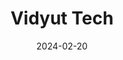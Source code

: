 ---  
layout: startup_page  
title: "Vidyut Tech"  
id: "vidyuttech.com"  
permalink: "/vidyuttechvidyuttech.com02202024/"  
website: "https://vidyuttech.com/"  
funding_round: "Series A"  
funding_amount: "$10M"  
investors: "3one4 Capital, Saison Capital, Zephyr Peacock India, Force Ventures, Alteria Capital, Udaan CEO Sujeet Kumar"  
about: "Vidyut Tech is a commercial EV financing platform offering customized financing and lifecycle management solutions. They provide battery subscription plans and are expanding into EV insurance, servicing, and maintenance, aiming to create a complete ecosystem around commercial EVs. The company also plans to pilot an EV resale operation."  
markets: "Fintech, Commercial Electric Vehicles, Financial Services"  
hq: "HSR Layout, Bengaluru, Karnataka, India"  
founded_year: "2021"  
linkedin: "https://www.linkedin.com/company/vidyuttech"  
twitter: ""  
instagram: ""  
facebook: ""  
crunchbase: "https://www.crunchbase.com/organization/vidyut"  
pitchbook: ""  

date_display: "20-Feb-2024"  
date: "2024-02-20"

# SEO Optimization  
meta_title: "Vidyut Tech - Series A Funding ($10M)"  
meta_description: "Vidyut Tech, Vidyut Tech is a commercial EV financing platform offering customized financing and lifecycle management solutions. They provide battery subscription ..."  
meta_keywords: "Vidyut Tech, Fintech, Commercial Electric Vehicles, Financial Services, Series A funding"  
canonical_url: "https://startup.projectstartups.com/vidyuttechvidyuttech.com02202024/"  
---